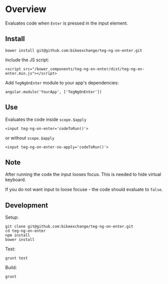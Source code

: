 # Overview

Evaluates code when `Enter` is pressed in the input element.

## Install

    bower install git@github.com:bikeexchange/teg-ng-on-enter.git

Include the JS script:

    <script src="/bower_components/teg-ng-on-enter/dist/teg-ng-on-enter.min.js"></script>

Add `TegNgOnEnter` module to your app's dependencies:

    angular.module('YourApp', ['TegNgOnEnter'])

## Use

Evaluates the code inside `scope.$apply`

    <input teg-ng-on-enter='codeToRun()'>

or without `scope.$apply`

    <input teg-ng-on-enter-no-apply='codeToRun()'>

## Note

After running the code the input looses focus. This is needed to hide virtual keyboard.

If you do not want input to loose focuse - the code should evaluate to `false`.


## Development

Setup:

    git clone git@github.com:bikeexchange/teg-ng-on-enter.git
    cd teg-ng-on-enter
    npm install
    bower install

Test:

    grunt test

Build:

    grunt